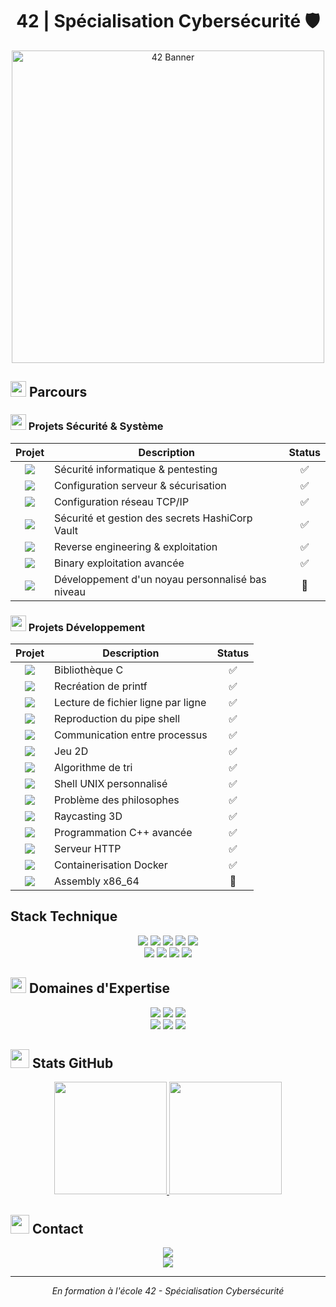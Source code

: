 # <div align="center"> 42 | Spécialisation Cybersécurité 🛡️</div>


<p align="center">
  <img src="https://d2xgp34eq2b9wx.cloudfront.net/42-mulhouse/brand_logo/logo-42-mulhouse.png" alt="42 Banner" width="500"/>
</p>


## <img src="https://media2.giphy.com/media/QssGEmpkyEOhBCb7e1/giphy.gif?cid=ecf05e47a0n3gi1bfqntqmob8g9aid1oyj2wr3ds3mg700bl&rid=giphy.gif" width="25"> Parcours


### <img src="https://media.giphy.com/media/WFZvB7VIXBgiz3oDXE/giphy.gif" width="25"> Projets Sécurité & Système

| Projet | Description | Status |
|:--------:|-------------|:---------:|
| <a href="https://github.com/chabrune/snowcrash"><img src="https://img.shields.io/badge/Snow_Crash-Security-blue?style=flat-square&logo=42"></a> | Sécurité informatique & pentesting | ✅ |
| <a href="https://github.com/chabrune/Born2BeRoot"><img src="https://img.shields.io/badge/Born2beRoot-System-green?style=flat-square&logo=debian"></a> | Configuration serveur & sécurisation | ✅ |
| <a href="https://github.com/chabrune/NetPractice"><img src="https://img.shields.io/badge/NetPractice-Network-orange?style=flat-square&logo=cisco"></a> | Configuration réseau TCP/IP | ✅ |
| <a href="https://github.com/chabrune/ft_transcendence"><img src="https://img.shields.io/badge/Transcendence-Cluster_Vault-blue?style=flat-square&logo=vault"></a> | Sécurité et gestion des secrets HashiCorp Vault | ✅ |
| <a href="https://github.com/chabrune/rainfall"><img src="https://img.shields.io/badge/Rainfall-RE-red?style=flat-square&logo=42"></a> | Reverse engineering & exploitation | ✅ |
| <a href="https://github.com/chabrune/override"><img src="https://img.shields.io/badge/Override-PWN-purple?style=flat-square&logo=42"></a> | Binary exploitation avancée | ✅ |
| <a href="https://github.com/chabrune/kfs"><img src="https://img.shields.io/badge/KernelFS-System_Programming-red?style=flat-square&logo=42"></a> | Développement d'un noyau personnalisé bas niveau | 🔄 |


### <img src="https://media.giphy.com/media/IdyAQJVN2kVPNUrojM/giphy.gif" width="25"> Projets Développement

| Projet | Description | Status |
|:--------:|-------------|:---------:|
| <a href="https://github.com/chabrune/libft"><img src="https://img.shields.io/badge/Libft-C-blue?style=flat-square&logo=42"></a> | Bibliothèque C | ✅ |
| <a href="https://github.com/chabrune/printf"><img src="https://img.shields.io/badge/Printf-C-blue?style=flat-square&logo=42"></a> | Recréation de printf | ✅ |
| <a href="https://github.com/chabrune/get_next_line"><img src="https://img.shields.io/badge/GNL-C-blue?style=flat-square&logo=42"></a> | Lecture de fichier ligne par ligne | ✅ |
| <a href="https://github.com/chabrune/pipex"><img src="https://img.shields.io/badge/Pipex-C-blue?style=flat-square&logo=42"></a> | Reproduction du pipe shell | ✅ |
| <a href="https://github.com/chabrune/minitalk"><img src="https://img.shields.io/badge/Minitalk-C-blue?style=flat-square&logo=42"></a> | Communication entre processus | ✅ |
| <a href="https://github.com/chabrune/so_long"><img src="https://img.shields.io/badge/So_long-C-blue?style=flat-square&logo=42"></a> | Jeu 2D | ✅ |
| <a href="https://github.com/chabrune/push_swap"><img src="https://img.shields.io/badge/Push_swap-C-blue?style=flat-square&logo=42"></a> | Algorithme de tri | ✅ |
| <a href="https://github.com/chabrune/minishell"><img src="https://img.shields.io/badge/Minishell-C-blue?style=flat-square&logo=42"></a> | Shell UNIX personnalisé | ✅ |
| <a href="https://github.com/chabrune/Philosophers"><img src="https://img.shields.io/badge/Philosophers-C-blue?style=flat-square&logo=42"></a> | Problème des philosophes | ✅ |
| <a href="https://github.com/chabrune/cub3d"><img src="https://img.shields.io/badge/Cub3D-C-blue?style=flat-square&logo=42"></a> | Raycasting 3D | ✅ |
| <a href="https://github.com/chabrune/CPP"><img src="https://img.shields.io/badge/CPP-C++-red?style=flat-square&logo=cplusplus"></a> | Programmation C++ avancée | ✅ |
| <a href="https://github.com/chabrune/Webserv"><img src="https://img.shields.io/badge/Webserv-C++-red?style=flat-square&logo=nginx"></a> | Serveur HTTP  | ✅ |
| <a href="https://github.com/chabrune/Inception"><img src="https://img.shields.io/badge/Inception-Docker-blue?style=flat-square&logo=docker"></a> | Containerisation Docker | ✅ |
| <a href="https://github.com/chabrune/libasm"><img src="https://img.shields.io/badge/LibASM-ASM-lightgrey?style=flat-square&logo=42"></a> | Assembly x86_64 | 🔄 |



## Stack Technique

<div align="center">
  <img src="https://img.shields.io/badge/C-00599C?style=for-the-badge&logo=c&logoColor=white"/>
  <img src="https://img.shields.io/badge/C++-00599C?style=for-the-badge&logo=c%2B%2B&logoColor=white"/>
  <img src="https://img.shields.io/badge/Python-3776AB?style=for-the-badge&logo=python&logoColor=white"/>
  <img src="https://img.shields.io/badge/Assembly-654FF0?style=for-the-badge&logo=assembly&logoColor=white"/>
  <img src="https://img.shields.io/badge/Shell-121011?style=for-the-badge&logo=gnu-bash&logoColor=white"/>
  <br/>
  <img src="https://img.shields.io/badge/HTML5-E34F26?style=for-the-badge&logo=html5&logoColor=white"/>
  <img src="https://img.shields.io/badge/CSS3-1572B6?style=for-the-badge&logo=css3&logoColor=white"/>
  <img src="https://img.shields.io/badge/JavaScript-F7DF1E?style=for-the-badge&logo=javascript&logoColor=black"/>
  <img src="https://img.shields.io/badge/Django-092E20?style=for-the-badge&logo=django&logoColor=white"/>
</div>



## <img src="https://media.giphy.com/media/UVG0BN8TOMKkPOJS6e/giphy.gif" width="25"> Domaines d'Expertise



<div align="center">
  <img src="https://img.shields.io/badge/Security-System_&_RE-red?style=for-the-badge&logo=hackaday"/>
  <img src="https://img.shields.io/badge/Network-Administration-orange?style=for-the-badge&logo=cisco"/>
  <img src="https://img.shields.io/badge/Linux-Administration-yellow?style=for-the-badge&logo=linux"/>
  <br/>
  <img src="https://img.shields.io/badge/Docker-Containerisation-blue?style=for-the-badge&logo=docker"/>
  <img src="https://img.shields.io/badge/Low_Level-Programming-purple?style=for-the-badge&logo=assemblyscript"/>
  <img src="https://img.shields.io/badge/Web-Development-green?style=for-the-badge&logo=webpack"/>
</div>



## <img src="https://media.giphy.com/media/W5eoZHPpUx9sapR0eu/giphy.gif" width="30px" height="30px"> Stats GitHub


<p align="center">
  <a href="https://github.com/chabrune">
    <img height="180em" src="https://nirzak-streak-stats.vercel.app?user=chabrune&theme=tokyonight&exclude_days=Sun%2CSat"/>
    <img height="180em" src="https://github-readme-stats.vercel.app/api/top-langs/?username=chabrune&layout=compact&theme=tokyonight"/>
  </a>
</p>


## <img src="https://media.giphy.com/media/QXPqYpSyBIMjBTtBbl/giphy.gif" width="30px" height="30px"> Contact



<div align="center">
  <a href="mailto:chabrune@student.42mulhouse.fr">
    <img src="https://img.shields.io/badge/email-chabrune%40student.42mulhouse.fr-blue?style=for-the-badge&logo=gmail"/>
  </a>
  <br>
  <a href="https://profile.intra.42.fr/users/chabrune">
    <img src="https://img.shields.io/badge/Profile-42-purple?style=for-the-badge&logo=42"/>
  </a>
</div>

---
<div align="center">
  <i>En formation à l'école 42 - Spécialisation Cybersécurité</i>
</div>
